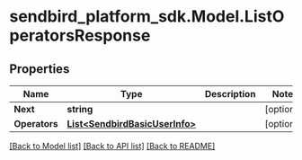 
# sendbird_platform_sdk.Model.ListOperatorsResponse

## Properties

Name | Type | Description | Notes
------------ | ------------- | ------------- | -------------
**Next** | **string** |  | [optional] 
**Operators** | [**List&lt;SendbirdBasicUserInfo&gt;**](SendbirdBasicUserInfo.md) |  | [optional] 

[[Back to Model list]](../README.md#documentation-for-models)
[[Back to API list]](../README.md#documentation-for-api-endpoints)
[[Back to README]](../README.md)

